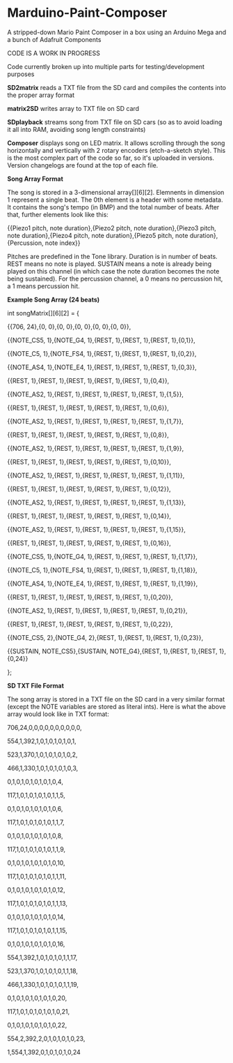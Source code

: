 # Marduino-Paint-Composer
A stripped-down Mario Paint Composer in a box using an Arduino Mega and a bunch of Adafruit Components

CODE IS A WORK IN PROGRESS

Code currently broken up into multiple parts for testing/development purposes


**SD2matrix** reads a TXT file from the SD card and compiles the contents into the proper array format

**matrix2SD** writes array to TXT file on SD card

**SDplayback** streams song from TXT file on SD cars (so as to avoid loading it all into RAM, avoiding song length constraints)

**Composer** displays song on LED matrix.  It allows scrolling through the song horizontally and vertically with 2 rotary encoders (etch-a-sketch style).  This is the most complex part of the code so far, so it's uploaded in versions.  Version changelogs are found at the top of each file.



**Song Array Format**

The song is stored in a 3-dimensional array[][6][2].  Elemnents in dimension 1 represent a single beat.  The 0th element is a header with some metadata.  It contains the song's tempo (in BMP) and the total number of beats.  After that, further elements look like this:

{{Piezo1 pitch, note duration},{Piezo2 pitch, note duration},{Piezo3  pitch, note duration},{Piezo4 pitch, note duration},{Piezo5 pitch, note duration},{Percussion, note index}}

Pitches are predefined in the Tone library.  Duration is in number of beats. REST means no note is played.  SUSTAIN means a note is already being played on this channel (in which case the note duration becomes the note being sustained). For the percussion channel, a 0 means no percussion hit, a 1 means percussion hit.



**Example Song Array (24 beats)**


int songMatrix[][6][2] = {

  {{706, 24},{0, 0},{0, 0},{0, 0},{0, 0},{0, 0}},
  
  {{NOTE_CS5, 1},{NOTE_G4, 1},{REST, 1},{REST, 1},{REST, 1},{0,1}},
  
  {{NOTE_C5, 1},{NOTE_FS4, 1},{REST, 1},{REST, 1},{REST, 1},{0,2}},
  
  {{NOTE_AS4, 1},{NOTE_E4, 1},{REST, 1},{REST, 1},{REST, 1},{0,3}},
  
  {{REST, 1},{REST, 1},{REST, 1},{REST, 1},{REST, 1},{0,4}},
  
  {{NOTE_AS2, 1},{REST, 1},{REST, 1},{REST, 1},{REST, 1},{1,5}},
  
  {{REST, 1},{REST, 1},{REST, 1},{REST, 1},{REST, 1},{0,6}},
  
  {{NOTE_AS2, 1},{REST, 1},{REST, 1},{REST, 1},{REST, 1},{1,7}},
  
  {{REST, 1},{REST, 1},{REST, 1},{REST, 1},{REST, 1},{0,8}},
  
  {{NOTE_AS2, 1},{REST, 1},{REST, 1},{REST, 1},{REST, 1},{1,9}},
  
  {{REST, 1},{REST, 1},{REST, 1},{REST, 1},{REST, 1},{0,10}},
  
  {{NOTE_AS2, 1},{REST, 1},{REST, 1},{REST, 1},{REST, 1},{1,11}},
  
  {{REST, 1},{REST, 1},{REST, 1},{REST, 1},{REST, 1},{0,12}},
  
  {{NOTE_AS2, 1},{REST, 1},{REST, 1},{REST, 1},{REST, 1},{1,13}},
  
  {{REST, 1},{REST, 1},{REST, 1},{REST, 1},{REST, 1},{0,14}},
  
  {{NOTE_AS2, 1},{REST, 1},{REST, 1},{REST, 1},{REST, 1},{1,15}},
 
  {{REST, 1},{REST, 1},{REST, 1},{REST, 1},{REST, 1},{0,16}},
  
  {{NOTE_CS5, 1},{NOTE_G4, 1},{REST, 1},{REST, 1},{REST, 1},{1,17}},
  
  {{NOTE_C5, 1},{NOTE_FS4, 1},{REST, 1},{REST, 1},{REST, 1},{1,18}},
  
  {{NOTE_AS4, 1},{NOTE_E4, 1},{REST, 1},{REST, 1},{REST, 1},{1,19}},
  
  {{REST, 1},{REST, 1},{REST, 1},{REST, 1},{REST, 1},{0,20}},
  
  {{NOTE_AS2, 1},{REST, 1},{REST, 1},{REST, 1},{REST, 1},{0,21}},
  
  {{REST, 1},{REST, 1},{REST, 1},{REST, 1},{REST, 1},{0,22}},
  
  {{NOTE_CS5, 2},{NOTE_G4, 2},{REST, 1},{REST, 1},{REST, 1},{0,23}},
  
  {{SUSTAIN, NOTE_CS5},{SUSTAIN, NOTE_G4},{REST, 1},{REST, 1},{REST, 1},{0,24}}
  
  };
  
  
  
**SD TXT File Format**

The song array is stored in a TXT file on the SD card in a very similar format (except the NOTE variables are stored as literal ints).  Here is what the above array would look like in TXT format:


706,24,0,0,0,0,0,0,0,0,0,0,

554,1,392,1,0,1,0,1,0,1,0,1,

523,1,370,1,0,1,0,1,0,1,0,2,

466,1,330,1,0,1,0,1,0,1,0,3,

0,1,0,1,0,1,0,1,0,1,0,4,

117,1,0,1,0,1,0,1,0,1,1,5,

0,1,0,1,0,1,0,1,0,1,0,6,

117,1,0,1,0,1,0,1,0,1,1,7,

0,1,0,1,0,1,0,1,0,1,0,8,

117,1,0,1,0,1,0,1,0,1,1,9,

0,1,0,1,0,1,0,1,0,1,0,10,

117,1,0,1,0,1,0,1,0,1,1,11,

0,1,0,1,0,1,0,1,0,1,0,12,

117,1,0,1,0,1,0,1,0,1,1,13,

0,1,0,1,0,1,0,1,0,1,0,14,

117,1,0,1,0,1,0,1,0,1,1,15,

0,1,0,1,0,1,0,1,0,1,0,16,

554,1,392,1,0,1,0,1,0,1,1,17,

523,1,370,1,0,1,0,1,0,1,1,18,

466,1,330,1,0,1,0,1,0,1,1,19,

0,1,0,1,0,1,0,1,0,1,0,20,

117,1,0,1,0,1,0,1,0,1,0,21,

0,1,0,1,0,1,0,1,0,1,0,22,

554,2,392,2,0,1,0,1,0,1,0,23,

1,554,1,392,0,1,0,1,0,1,0,24

